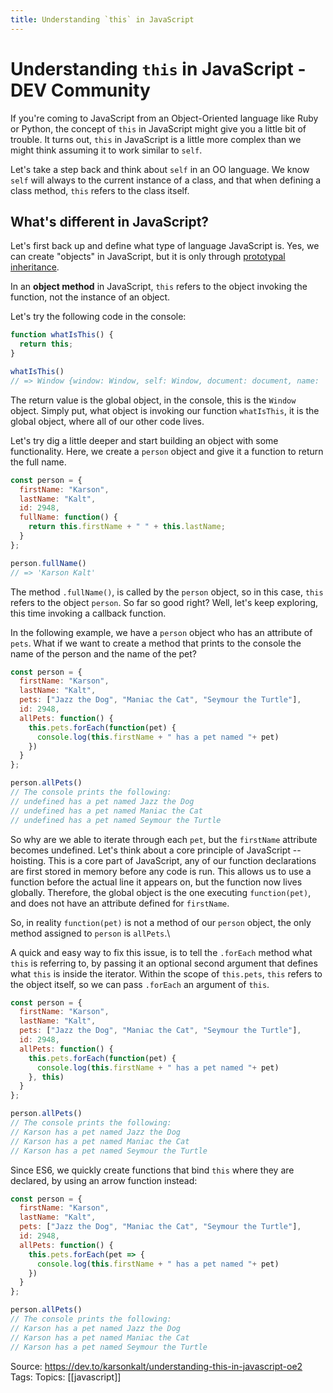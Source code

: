 ```yaml
---
title: Understanding `this` in JavaScript
---
```


# Understanding `this` in JavaScript - DEV Community

If you're coming to JavaScript from an Object-Oriented language like Ruby or Python, the concept of `this` in JavaScript might give you a little bit of trouble. It turns out, `this` in JavaScript is a little more complex than we might think assuming it to work similar to `self`.

Let's take a step back and think about `self` in an OO language. We know `self` will always to the current instance of a class, and that when defining a class method, `this` refers to the class itself.

## What's different in JavaScript?

Let's first back up and define what type of language JavaScript is. Yes, we can create "objects" in JavaScript, but it is only through [prototypal inheritance](https://www.educative.io/blog/understanding-and-using-prototypal-inheritance-in-javascript#:~:text=Simply%20put%2C%20prototypical%20inheritance%20refers,inherit%20properties%20from%20a%20prototype).

In an **object method** in JavaScript, `this` refers to the object invoking the function, not the instance of an object.

Let's try the following code in the console:  

```js
function whatIsThis() {
  return this;
}

whatIsThis()
// => Window {window: Window, self: Window, document: document, name: '0.980485403589378', location: Location, …}
```

The return value is the global object, in the console, this is the `Window` object. Simply put, what object is invoking our function `whatIsThis`, it is the global object, where all of our other code lives.

Let's try dig a little deeper and start building an object with some functionality. Here, we create a `person` object and give it a function to return the full name.  

```js
const person = {
  firstName: "Karson",
  lastName: "Kalt",
  id: 2948,
  fullName: function() {
    return this.firstName + " " + this.lastName;
  }
};

person.fullName()
// => 'Karson Kalt'
```

The method `.fullName()`, is called by the `person` object, so in this case, `this` refers to the object `person`. So far so good right? Well, let's keep exploring, this time invoking a callback function.

In the following example, we have a `person` object who has an attribute of `pets`. What if we want to create a method that prints to the console the name of the person and the name of the pet?  

```js
const person = {
  firstName: "Karson",
  lastName: "Kalt",
  pets: ["Jazz the Dog", "Maniac the Cat", "Seymour the Turtle"],
  id: 2948,
  allPets: function() {
    this.pets.forEach(function(pet) {
      console.log(this.firstName + " has a pet named "+ pet)
    })
  }
};

person.allPets()
// The console prints the following:
// undefined has a pet named Jazz the Dog
// undefined has a pet named Maniac the Cat
// undefined has a pet named Seymour the Turtle
```

So why are we able to iterate through each `pet`, but the `firstName` attribute becomes undefined. Let's think about a core principle of JavaScript -- hoisting. This is a core part of JavaScript, any of our function declarations are first stored in memory before any code is run. This allows us to use a function before the actual line it appears on, but the function now lives globally. Therefore, the global object is the one executing `function(pet)`, and does not have an attribute defined for `firstName`.

So, in reality `function(pet)` is not a method of our `person` object, the only method assigned to `person` is `allPets`.\\

A quick and easy way to fix this issue, is to tell the `.forEach` method what `this` is referring to, by passing it an optional second argument that defines what `this` is inside the iterator. Within the scope of `this.pets`, `this` refers to the object itself, so we can pass `.forEach` an argument of `this`.  

```js
const person = {
  firstName: "Karson",
  lastName: "Kalt",
  pets: ["Jazz the Dog", "Maniac the Cat", "Seymour the Turtle"],
  id: 2948,
  allPets: function() {
    this.pets.forEach(function(pet) {
      console.log(this.firstName + " has a pet named "+ pet)
    }, this)
  }
};

person.allPets()
// The console prints the following:
// Karson has a pet named Jazz the Dog
// Karson has a pet named Maniac the Cat
// Karson has a pet named Seymour the Turtle
```

Since ES6, we quickly create functions that bind `this` where they are declared, by using an arrow function instead:  

```js
const person = {
  firstName: "Karson",
  lastName: "Kalt",
  pets: ["Jazz the Dog", "Maniac the Cat", "Seymour the Turtle"],
  id: 2948,
  allPets: function() {
    this.pets.forEach(pet => {
      console.log(this.firstName + " has a pet named "+ pet)
    })
  }
};

person.allPets()
// The console prints the following:
// Karson has a pet named Jazz the Dog
// Karson has a pet named Maniac the Cat
// Karson has a pet named Seymour the Turtle
```

Source: https://dev.to/karsonkalt/understanding-this-in-javascript-oe2
Tags: 
Topics: [[javascript]]



